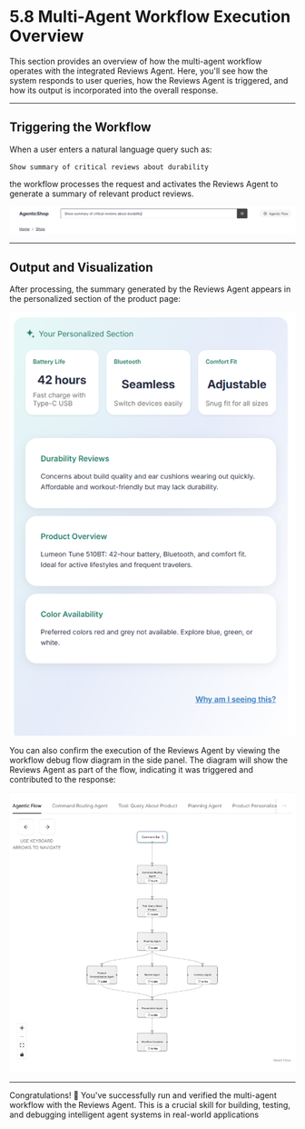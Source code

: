 # 5.8 Multi-Agent Workflow Execution Overview

This section provides an overview of how the multi-agent workflow operates with the integrated Reviews Agent. Here, you'll see how the system responds to user queries, how the Reviews Agent is triggered, and how its output is incorporated into the overall response.

---

## Triggering the Workflow

When a user enters a natural language query such as:

```text
Show summary of critical reviews about durability
```

the workflow processes the request and activates the Reviews Agent to generate a summary of relevant product reviews.

![Reviews Summary Command.](../img/reviews-search-query.png)

---

## Output and Visualization

After processing, the summary generated by the Reviews Agent appears in the personalized section of the product page:

![Reviews Summary in Personalized Section.](../img/personalized-section-with-reviews-agent-response.png)

You can also confirm the execution of the Reviews Agent by viewing the workflow debug flow diagram in the side panel. The diagram will show the Reviews Agent as part of the flow, indicating it was triggered and contributed to the response:

![Workflow Debug Flow Diagram.](../img/reviews-agent-in-debug-flow-diagram.png)

---

Congratulations! 🎉 You've successfully run and verified the multi-agent workflow with the Reviews Agent. This is a crucial skill for building, testing, and debugging intelligent agent systems in real-world applications

